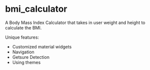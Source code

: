 # bmi_calculator

A Body Mass Index Calculator that takes in user weight and height to calculate the BMI.

Unique features:
- Customized material widgets
- Navigation
- Getsure Detection
- Using themes